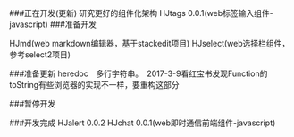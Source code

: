 ###正在开发(更新) 
研究更好的组件化架构
HJtags 0.0.1(web标签输入组件-javascript)
###准备开发

HJmd(web markdown编辑器，基于stackedit项目)
HJselect(web选择栏组件，参考select2项目)

###准备更新
heredoc　多行字符串。　2017-3-9看红宝书发现Function的toString有些浏览器的实现不一样，要重构这部分

###暂停开发



###开发完成
HJalert 0.0.2
HJchat 0.0.1(web即时通信前端组件-javascript)  